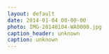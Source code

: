 ```yaml
---
layout: default
date: 2014-01-04 00-00-00
photo: IMG-20140104-WA0000.jpg
caption_header: unknown
caption: unknown
---
```

